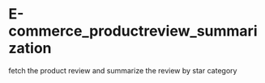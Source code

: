 # E-commerce_productreview_summarization
fetch the product review and summarize the review by star category
